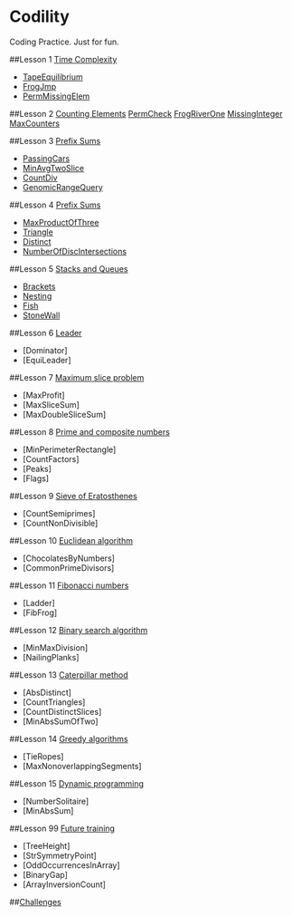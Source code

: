 Codility
========

Coding Practice. Just for fun.

##Lesson 1 [Time Complexity](https://codility.com/programmers/lessons/1)
- [TapeEquilibrium](https://github.com/ZRonchy/Codility/blob/master/Lesson1/TapeEquilibrium.java)
- [FrogJmp](https://github.com/ZRonchy/Codility/blob/master/Lesson1/FrogJmp.java)
- [PermMissingElem](https://github.com/ZRonchy/Codility/blob/master/Lesson1/Perm-Missing-Elem.java)

##Lesson 2 [Counting Elements](https://codility.com/programmers/lessons/2)
 [PermCheck](https://github.com/ZRonchy/Codility/blob/master/Lesson2/PermCheck.java)
 [FrogRiverOne](https://github.com/ZRonchy/Codility/blob/master/Lesson2/FrogRiverOne.java)
 [MissingInteger](https://github.com/ZRonchy/Codility/blob/master/Lesson2/MissingInteger.java)
 [MaxCounters](https://github.com/ZRonchy/Codility/blob/master/Lesson2/MaxCounters.java)

##Lesson 3 [Prefix Sums](https://codility.com/programmers/lessons/3)
- [PassingCars](https://github.com/ZRonchy/Codility/blob/master/Lesson3/PassingCars.java)
- [MinAvgTwoSlice](https://github.com/ZRonchy/Codility/blob/master/Lesson3/MinAvgTwoSlice.java)
- [CountDiv](https://github.com/ZRonchy/Codility/blob/master/Lesson3/CountDiv.java)
- [GenomicRangeQuery](https://github.com/ZRonchy/Codility/blob/master/Lesson3/GenomicRangeQuery.java)

##Lesson 4 [Prefix Sums](https://codility.com/programmers/lessons/4)
- [MaxProductOfThree](https://github.com/ZRonchy/Codility/blob/master/Lesson4/MaxProductOfThree.java)
- [Triangle](https://github.com/ZRonchy/Codility/blob/master/Lesson4/Triangle.java)
- [Distinct](https://github.com/ZRonchy/Codility/blob/master/Lesson4/Distinct.java)
- [NumberOfDiscIntersections](https://github.com/ZRonchy/Codility/blob/master/Lesson4/NumberOfDiscIntersections.java)

##Lesson 5 [Stacks and Queues](https://codility.com/programmers/lessons/5)
- [Brackets](https://github.com/ZRonchy/Codility/blob/master/Lesson5/Brackets.java)
- [Nesting](https://github.com/ZRonchy/Codility/blob/master/Lesson5/Nesting.java)
- [Fish](https://github.com/ZRonchy/Codility/blob/master/Lesson5/Fish.java)
- [StoneWall](https://github.com/ZRonchy/Codility/blob/master/Lesson5/StoneWall.java)

##Lesson 6 [Leader](https://codility.com/programmers/lessons/6)
- [Dominator]
- [EquiLeader]

##Lesson 7 [Maximum slice problem](https://codility.com/programmers/lessons/7)
- [MaxProfit]
- [MaxSliceSum]
- [MaxDoubleSliceSum]

##Lesson 8 [Prime and composite numbers](https://codility.com/programmers/lessons/8)
- [MinPerimeterRectangle]
- [CountFactors]
- [Peaks]
- [Flags]

##Lesson 9 [Sieve of Eratosthenes](https://codility.com/programmers/lessons/9)
- [CountSemiprimes]
- [CountNonDivisible]

##Lesson 10 [Euclidean algorithm](https://codility.com/programmers/lessons/10)
- [ChocolatesByNumbers]
- [CommonPrimeDivisors]

##Lesson 11 [Fibonacci numbers](https://codility.com/programmers/lessons/11)
- [Ladder]
- [FibFrog]

##Lesson 12 [Binary search algorithm](https://codility.com/programmers/lessons/12)
- [MinMaxDivision]
- [NailingPlanks]

##Lesson 13 [Caterpillar method](https://codility.com/programmers/lessons/13)
- [AbsDistinct]
- [CountTriangles]
- [CountDistinctSlices]
- [MinAbsSumOfTwo]

##Lesson 14 [Greedy algorithms](https://codility.com/programmers/lessons/15)
- [TieRopes]
- [MaxNonoverlappingSegments]

##Lesson 15 [Dynamic programming](https://codility.com/programmers/lessons/16)
- [NumberSolitaire]
- [MinAbsSum]

##Lesson 99 [Future training](https://codility.com/programmers/lessons/14)
- [TreeHeight]
- [StrSymmetryPoint]
- [OddOccurrencesInArray]
- [BinaryGap]
- [ArrayInversionCount]

##[Challenges](https://codility.com/programmers/challenges/)